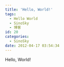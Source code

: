 ```yaml
---
title: 'Hello, World!'
tags:
  - Hello World
  - SinoSky
  - 博客
id: 20
categories:
  - SinoSky
date: 2012-04-17 03:54:34
---
```


Hello, World!